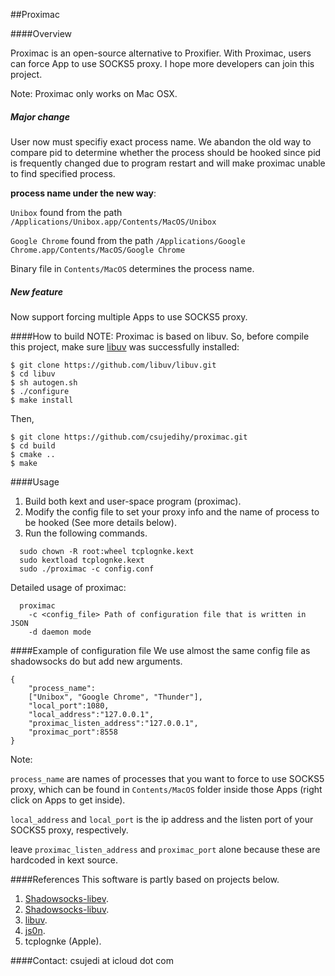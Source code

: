 ##Proximac


####Overview

Proximac is an open-source alternative to Proxifier. With Proximac, users can force App to use SOCKS5 proxy. I hope more developers can join this project.

Note: Proximac only works on Mac OSX.

##### Major change

User now must specifiy exact process name. We abandon the old way to compare pid to determine whether the process should be hooked since pid is frequently changed due to program restart and will make proximac unable to find specified process.

**process name under the new way**:

```Unibox``` found from the path ```/Applications/Unibox.app/Contents/MacOS/Unibox```

```Google Chrome``` found from the path ```/Applications/Google Chrome.app/Contents/MacOS/Google Chrome```

Binary file in ```Contents/MacOS``` determines the process name.


##### New feature

Now support forcing multiple Apps to use SOCKS5 proxy.



####How to build
NOTE: Proximac is based on libuv. So, before compile this project, make sure [libuv](https://github.com/libuv/libuv) was successfully installed:

	$ git clone https://github.com/libuv/libuv.git
	$ cd libuv
	$ sh autogen.sh
	$ ./configure
	$ make install

Then,
 
	$ git clone https://github.com/csujedihy/proximac.git
	$ cd build
	$ cmake ..
	$ make

####Usage
1. Build both kext and user-space program (proximac).
2. Modify the config file to set your proxy info and the name of process to be hooked (See more details below).
3. Run the following commands.

```
  sudo chown -R root:wheel tcplognke.kext
  sudo kextload tcplognke.kext
  sudo ./proximac -c config.conf
```
Detailed usage of proximac:

```
  proximac
    -c <config_file> Path of configuration file that is written in JSON
    -d daemon mode
```
####Example of configuration file
We use almost the same config file as shadowsocks do but add new arguments.

```
{
    "process_name":
    ["Unibox", "Google Chrome", "Thunder"], 
    "local_port":1080,
    "local_address":"127.0.0.1",
    "proximac_listen_address":"127.0.0.1",
    "proximac_port":8558
}
```
Note: 

```process_name``` are names of processes that you want to force to use SOCKS5 proxy, which can be found in ```Contents/MacOS``` folder inside those Apps (right click on Apps to get inside).

```local_address``` and ```local_port``` is the ip address and the listen port of your SOCKS5 proxy, respectively. 

leave ```proximac_listen_address``` and ```proximac_port``` alone because these are hardcoded in kext source. 


####References
This software is partly based on projects below.

1. [Shadowsocks-libev](https://github.com/shadowsocks/shadowsocks-libev).
2. [Shadowsocks-libuv](https://github.com/dndx/shadowsocks-libuv).
3. [libuv](https://github.com/libuv/libuv).
2. [js0n](https://github.com/quartzjer/js0n).
3. tcplognke (Apple).

####Contact:
csujedi at icloud dot com